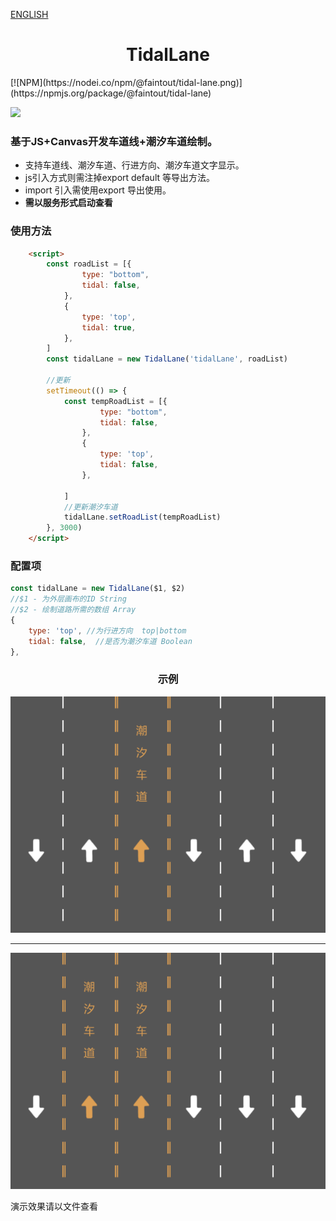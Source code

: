 [ENGLISH](./README.md)

<h1 align="center">TidalLane</h1>
[![NPM](https://nodei.co/npm/@faintout/tidal-lane.png)](https://npmjs.org/package/@faintout/tidal-lane)



[![](https://nodei.co/npm/@faintout/tidal-lane.png)](https://npmjs.org/package/@faintout/tidal-lane)

### 基于JS+Canvas开发车道线+潮汐车道绘制。

- 支持车道线、潮汐车道、行进方向、潮汐车道文字显示。
- js引入方式则需注掉export default 等导出方法。
- import 引入需使用export 导出使用。
- **需以服务形式启动查看**

### 使用方法

```html
    <script>
        const roadList = [{
                type: "bottom",
                tidal: false,
            },
            {
                type: 'top',
                tidal: true,
            },
        ]
        const tidalLane = new TidalLane('tidalLane', roadList)

        //更新
        setTimeout(() => {
            const tempRoadList = [{
                    type: "bottom",
                    tidal: false,
                },
                {
                    type: 'top',
                    tidal: false,
                },

            ]
            //更新潮汐车道
            tidalLane.setRoadList(tempRoadList)
        }, 3000)
    </script>
```
### 配置项
```javascript
const tidalLane = new TidalLane($1, $2)
//$1 - 为外层画布的ID String
//$2 - 绘制道路所需的数组 Array 
{
    type: 'top', //为行进方向  top|bottom
    tidal: false,  //是否为潮汐车道 Boolean
},
```

<h3 align="center">示例</h3>

<p align="center">
    <img src="./images/1.png" />
</p>
<hr/>
<p align="center">
    <img src="./images/2.png" />
</p>





演示效果请以文件查看
